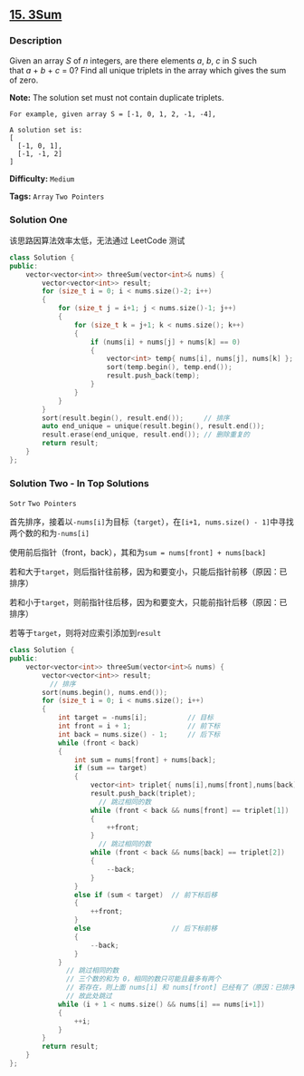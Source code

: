 ## [15. 3Sum](https://leetcode.com/problems/3sum/)

### Description

Given an array *S* of *n* integers, are there elements *a*, *b*, *c* in *S* such that *a* + *b* + *c* = 0? Find all unique triplets in the array which gives the sum of zero.

**Note:** The solution set must not contain duplicate triplets.

```
For example, given array S = [-1, 0, 1, 2, -1, -4],

A solution set is:
[
  [-1, 0, 1],
  [-1, -1, 2]
]
```

**Difficulty:** `Medium`

**Tags:** `Array` `Two Pointers`

### Solution One

该思路因算法效率太低，无法通过 LeetCode 测试

```c++
class Solution {
public:
    vector<vector<int>> threeSum(vector<int>& nums) {
        vector<vector<int>> result;
        for (size_t i = 0; i < nums.size()-2; i++)
        {
            for (size_t j = i+1; j < nums.size()-1; j++)
            {
                for (size_t k = j+1; k < nums.size(); k++)
                {
                    if (nums[i] + nums[j] + nums[k] == 0)
                    {
                        vector<int> temp{ nums[i], nums[j], nums[k] };
                        sort(temp.begin(), temp.end());
                        result.push_back(temp);
                    }
                }
            }
        }
        sort(result.begin(), result.end());		// 排序
        auto end_unique = unique(result.begin(), result.end());
        result.erase(end_unique, result.end());	// 删除重复的
        return result;
    }
};
```

### Solution Two - In Top Solutions

`Sotr` `Two Pointers`

首先排序，接着以`-nums[i]`为目标（`target`），在`[i+1, nums.size() - 1]`中寻找两个数的和为`-nums[i]`

使用前后指针（front，back），其和为`sum = nums[front] + nums[back]`

若和大于`target`，则后指针往前移，因为和要变小，只能后指针前移（原因：已排序）

若和小于`target`，则前指针往后移，因为和要变大，只能前指针后移（原因：已排序）

若等于`target`，则将对应索引添加到`result`

```c++
class Solution {
public:
    vector<vector<int>> threeSum(vector<int>& nums) {
        vector<vector<int>> result;
          // 排序
        sort(nums.begin(), nums.end());
        for (size_t i = 0; i < nums.size(); i++)
        {
            int target = -nums[i];			// 目标
            int front = i + 1;				// 前下标
            int back = nums.size() - 1;		// 后下标
            while (front < back)
            {
                int sum = nums[front] + nums[back];
                if (sum == target)
                {
                    vector<int> triplet{ nums[i],nums[front],nums[back] };
                    result.push_back(triplet);
                      // 跳过相同的数
                    while (front < back && nums[front] == triplet[1])
                    {
                        ++front;
                    }
                      // 跳过相同的数
                    while (front < back && nums[back] == triplet[2])
                    {
                        --back;
                    }
                }
                else if (sum < target)	// 前下标后移
                {
                    ++front;
                }
                else					// 后下标前移
                {
                    --back;
                }
            }
              // 跳过相同的数
              // 三个数的和为 0，相同的数只可能且最多有两个
              // 若存在，则上面 nums[i] 和 nums[front] 已经有了（原因：已排序！！！)
              // 故此处跳过
            while (i + 1 < nums.size() && nums[i] == nums[i+1])
            {
                ++i;
            }
        }
        return result;
    }
};
```
